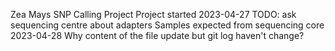 Zea Mays SNP Calling Project
Project started 2023-04-27
TODO: ask sequencing centre about adapters
Samples expected from sequencing core 2023-04-28
Why content of the file update but git log haven't change?
